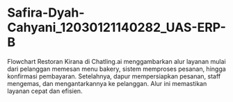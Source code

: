 # Safira-Dyah-Cahyani_12030121140282_UAS-ERP-B
Flowchart Restoran Kirana di Chatling.ai menggambarkan alur layanan mulai dari pelanggan memesan menu bakery, sistem memproses pesanan, hingga konfirmasi pembayaran. Setelahnya, dapur mempersiapkan pesanan, staff mengemas, dan mengantarkannya ke pelanggan. Alur ini memastikan layanan cepat dan efisien.
